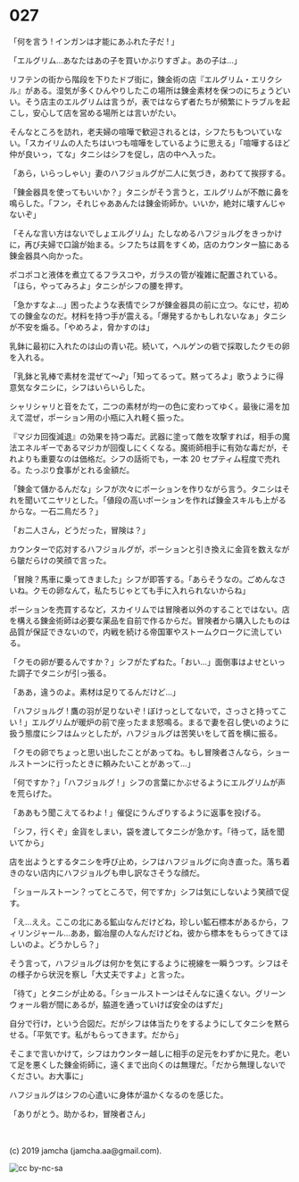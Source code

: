 

# 027

「何を言う ! インガンは才能にあふれた子だ ! 」

「エルグリム…あなたはあの子を買いかぶりすぎよ。あの子は…」

リフテンの街から階段を下りたドブ街に，錬金術の店『エルグリム・エリクシル』がある。湿気が多くひんやりしたこの場所は錬金素材を保つのにちょうどいい。そう店主のエルグリムは言うが，表ではならず者たちが頻繁にトラブルを起こし，安心して店を営める場所とは言いがたい。

そんなところを訪れ，老夫婦の喧嘩で歓迎されるとは，シフたちもついていない。「スカイリムの人たちはいつも喧嘩をしているように思える」「喧嘩するほど仲が良いっ，てな」タニシはシフを促し，店の中へ入った。

「あら，いらっしゃい」妻のハフジョルグが二人に気づき，あわてて挨拶する。

「錬金器具を使ってもいいか？」タニシがそう言うと，エルグリムが不敵に鼻を鳴らした。「フン，それじゃああんたは錬金術師か。いいか，絶対に壊すんじゃないぞ」

「そんな言い方はないでしょエルグリム」たしなめるハフジョルグをきっかけに，再び夫婦で口論が始まる。シフたちは肩をすくめ，店のカウンター脇にある錬金器具へ向かった。

ポコポコと液体を煮立てるフラスコや，ガラスの管が複雑に配置されている。「ほら，やってみろよ」タニシがシフの腰を押す。

「急かすなよ…」困ったような表情でシフが錬金器具の前に立つ。なにせ，初めての錬金なのだ。材料を持つ手が震える。「爆発するかもしれないなぁ」タニシが不安を煽る。「やめろよ，脅かすのは」

乳鉢に最初に入れたのは山の青い花。続いて，ヘルゲンの砦で採取したクモの卵を入れる。

「乳鉢と乳棒で素材を混ぜて〜♪」「知ってるって。黙ってろよ」歌うように得意気なタニシに，シフはいらいらした。

シャリシャリと音をたて，二つの素材が均一の色に変わってゆく。最後に湯を加えて混ぜ，ポーション用の小瓶に入れ軽く振った。

『マジカ回復減退』の効果を持つ毒だ。武器に塗って敵を攻撃すれば，相手の魔法エネルギーであるマジカが回復しにくくなる。魔術師相手に有効な毒だが，それよりも重要なのは価格だ。シフの話術でも，一本 20 セプティム程度で売れる。たっぷり食事がとれる金額だ。

「錬金て儲かるんだな」シフが次々にポーションを作りながら言う。タニシはそれを聞いてニヤリとした。「値段の高いポーションを作れば錬金スキルも上がるからな。一石二鳥だろ？」

「お二人さん，どうだった，冒険は？」

カウンターで応対するハフジョルグが，ポーションと引き換えに金貨を数えながら皺だらけの笑顔で言った。

「冒険？馬車に乗ってきました」シフが即答する。「あらそうなの。ごめんなさいね。クモの卵なんて，私たちじゃとても手に入れられないからね」

ポーションを売買するなど，スカイリムでは冒険者以外のすることではない。店を構える錬金術師は必要な薬品を自前で作るからだ。冒険者から購入したものは品質が保証できないので，内戦を続ける帝国軍やストームクロークに流している。

「クモの卵が要るんですか？」シフがたずねた。「おい…」面倒事はよせといった調子でタニシが引っ張る。

「ああ，違うのよ。素材は足りてるんだけど…」

「ハフジョルグ ! 鷹の羽が足りないぞ ! ぼけっとしてないで，さっさと持ってこい ! 」エルグリムが暖炉の前で座ったまま怒鳴る。まるで妻を召し使いのように扱う態度にシフはムッとしたが，ハフジョルグは苦笑いをして首を横に振る。

「クモの卵でちょっと思い出したことがあってね。もし冒険者さんなら，ショールストーンに行ったときに頼みたいことがあって…」

「何ですか？」「ハフジョルグ ! 」シフの言葉にかぶせるようにエルグリムが声を荒らげた。

「ああもう聞こえてるわよ ! 」催促にうんざりするように返事を投げる。

「シフ，行くぞ」金貨をしまい，袋を渡してタニシが急かす。「待って，話を聞いてから」

店を出ようとするタニシを呼び止め，シフはハフジョルグに向き直った。落ち着きのない店内にハフジョルグも申し訳なさそうな顔だ。

「ショールストーン？ってところで，何ですか」シフは気にしないよう笑顔で促す。

「え…ええ。ここの北にある鉱山なんだけどね，珍しい鉱石標本があるから，フィリンジャール…ああ，鍛冶屋の人なんだけどね，彼から標本をもらってきてほしいのよ。どうかしら？」

そう言って，ハフジョルグは何かを気にするように視線を一瞬うつす。シフはその様子から状況を察し「大丈夫ですよ」と言った。

「待て」とタニシが止める。「ショールストーンはそんなに遠くない。グリーンウォール砦が間にあるが，脇道を通っていけば安全のはずだ」

自分で行け，という合図だ。だがシフは体当たりをするようにしてタニシを黙らせる。「平気です。私がもらってきます。だから」

そこまで言いかけて，シフはカウンター越しに相手の足元をわずかに見た。老いて足を悪くした錬金術師に，遠くまで出向くのは無理だ。「だから無理しないでください。お大事に」

ハフジョルグはシフの心遣いに身体が温かくなるのを感じた。

「ありがとう。助かるわ，冒険者さん」

<br>
<br>
(c) 2019 jamcha (jamcha.aa@gmail.com).

![cc by-nc-sa](https://i.creativecommons.org/l/by-nc-sa/4.0/88x31.png)

